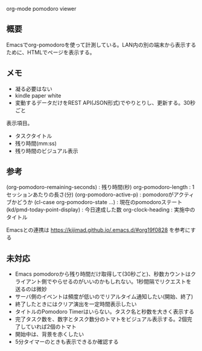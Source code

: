 org-mode pomodoro viewer

## 概要

Emacsでorg-pomodoroを使って計測している。LAN内の別の端末から表示するために、HTMLでページを表示する。

## メモ

- 凝る必要はない
- kindle paper white
- 変動するデータだけをREST API(JSON形式)でやりとりし、更新する。30秒ごと

表示項目。

- タスクタイトル
- 残り時間(mm:ss)
- 残り時間のビジュアル表示

## 参考

(org-pomodoro-remaining-seconds) : 残り時間(秒)
org-pomodoro-length : 1セッションあたりの長さ(分)
(org-pomodoro-active-p) : pomodoroがアクティブかどうか
(cl-case org-pomodoro-state ...) : 現在のpomodoroステート
(kd/pmd-today-point-display) : 今日達成した数
org-clock-heading : 実施中のタイトル

Emacsとの連携は https://kijimad.github.io/.emacs.d/#org19f0828 を参考にする

## 未対応

- Emacs pomodoroから残り時間だけ取得して(30秒ごと)、秒数カウントはクライアント側でやらせるのがいいのかもしれない。1秒間隔でリクエストを送るのは微妙
- サーバ側のイベントは頻度が低いのでリアルタイム通知したい(開始、終了)
- 終了したときにはクリア演出を一定時間表示したい
- タイトルのPomodoro Timerはいらない。タスク名と秒数を大きく表示する
- 完了タスク数を、数字とタスク数分のトマトをビジュアル表示する。2個完了していれば2個のトマト
- 開始中は、背景を赤くしたい
- 5分タイマーのときも表示できるか確認する
